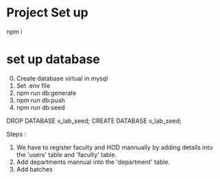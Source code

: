 # Project Set up

npm i

# set up database

0. Create database virtual in mysql
1. Set .env file
2. npm run db:generate
3. npm run db:push
4. npm run db:seed

DROP DATABASE v_lab_seed;
CREATE DATABASE v_lab_seed;


Steps :
1. We have to register faculty and HOD mannually by adding details into the 'users' table and 'faculty' table.
2. Add departments mannual into the 'department' table.
3. Add batches 